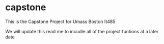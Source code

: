 # capstone

This is the Capstone Project for Umass Boston It485


We will update this read me to incudle all of the project funtions at a later date
